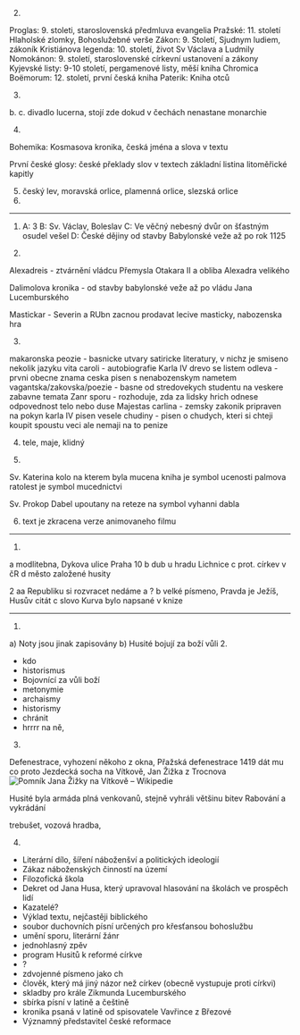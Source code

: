 2. 
Proglas: 9. stoleti, staroslovenská předmluva evangelia
Pražské: 11. století Hlaholské zlomky, Bohoslužebné verše
Zákon: 9. Století, Sjudnym ludiem, zákoník
Kristiánova legenda: 10. století, život Sv Václava a Ludmily
Nomokánon: 9. století, staroslovenské církevní ustanovení a zákony 
Kyjevské listy: 9-10 století, pergamenové listy, měší kniha
Chromica Boëmorum: 12. století, první česká kniha
Paterik: Kniha otců


3. 
b.
c. divadlo lucerna, stojí zde dokud v čechách nenastane monarchie

4.
Bohemika: Kosmasova kronika, česká jména a slova v textu

První české glosy: české překlady slov v textech základní listina litoměřické kapitly

5. český lev, moravská orlice, plamenná orlice, slezská orlice
6. 


---

1.  A: 3
    B: Sv. Václav, Boleslav
    C: Ve věčný nebesný dvůr on šťastným osudel vešel
    D: České dějiny od stavby Babylonské veže až po rok 1125

2. 
Alexadreis - ztvárnění vládcu Přemysla Otakara II a obliba Alexadra velikého

Dalimolova kronika - od stavby babylonské veže až po vládu Jana Lucemburského

Mastickar - Severin a RUbn zacnou prodavat lecive masticky, nabozenska hra


3.
makaronska peozie - basnicke utvary satiricke literatury, v nichz je smiseno nekolik jazyku
vita caroli - autobiografie Karla IV
drevo se listem odleva - prvni obecne znama ceska pisen s nenabozenskym nametem
vagantska/zakovska/poezie - basne od stredovekych studentu na veskere zabavne temata
Zanr sporu - rozhoduje, zda za lidsky hrich odnese odpovednost telo nebo duse
Majestas carlina - zemsky zakonik pripraven na pokyn karla IV
pisen vesele chudiny - pisen o chudych, kteri si chteji koupit spoustu veci ale nemaji na to penize

4. tele, maje, klidný

5. 
Sv. Katerina
kolo na kterem byla mucena
kniha je symbol ucenosti
palmova ratolest je symbol mucednictvi

Sv. Prokop
Dabel upoutany na reteze na symbol vyhanni dabla

6. text je zkracena verze animovaneho filmu

---

1.
a modlitebna, Dykova ulice Praha 10
b dub u hradu Lichnice
c prot. církev v čR
d město založené husity

2
aa Republiku si rozvracet nedáme
a ?
b velké písmeno, Pravda je Ježíš, Husův citát
c slovo Kurva bylo napsané v knize

---

1.
a) Noty jsou jinak zapisovány
b) Husité bojují za boží vůli
2.
- kdo
- historismus
- Bojovnící za vůli boží
- metonymie
- archaismy
- historismy
- chránit
- hrrrr na ně,
3.
Defenestrace, vyhození někoho z okna, Přažská defenestrace 1419
dát mu co proto
Jezdecká socha na Vítkově, Jan Žižka z Trocnova
![Pomník Jana Žižky na Vítkově – Wikipedie](https://upload.wikimedia.org/wikipedia/commons/9/90/Jan_Zizka_Vitkov.jpg)

Husité byla armáda plná venkovanů, stejně vyhráli většinu bitev 
Rabování a vykrádání

trebušet, vozová hradba, 

4.
- Literární dílo, šíření náboženšví a politických ideologií
- Zákaz náboženských činností na území
- Filozofická škola
- Dekret od Jana Husa, který upravoval hlasování na školách ve prospěch lidí
- Kazatelé?
- Výklad textu, nejčastěji biblického
- soubor duchovních písní určených pro křesťansou bohoslužbu
- umění sporu, literární žánr
- jednohlasný zpěv
- program Husitů k reformé církve
- ?
- zdvojenné písmeno jako ch
- člověk, který má jiný názor než církev (obecně vystupuje proti církvi)
- skladby pro krále Zikmunda Lucemburského
- sbírka písní v latině a češtině
- kronika psaná v latině od spisovatele Vavřince z Březové
- Významný představitel české reformace